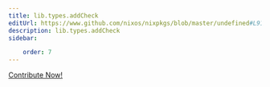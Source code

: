 ```yaml
---
title: lib.types.addCheck
editUrl: https://www.github.com/nixos/nixpkgs/blob/master/undefined#L915C16
description: lib.types.addCheck
sidebar:

    order: 7
---
```


<a href="https://www.github.com/nixos/nixpkgs/blob/master/undefined#L915C16">Contribute Now!</a>




